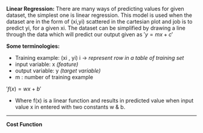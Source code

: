 **Linear Regression:**
There are many ways of predicting values for given dataset, the simplest one is linear regression. This model is used when the dataset are in the form of (xi,yi) scattered 
in the cartesian plot and job is to predict yi, for a given xi. The dataset can be simplified by drawing a line through the data which will predict our output given as 
$'y = mx + c'$

**Some terminologies:**
* Training example: (xi , yi) i -> *represent row in a table of training set*
* input variable: x *(feature)*
* output variable: y *(target variable)*
* m : number of training example

$'f(x) = wx + b'$

* Where f(x) is a linear function and results in predicted value when input value x in entered with two constants w & b.
***
**Cost Function**

